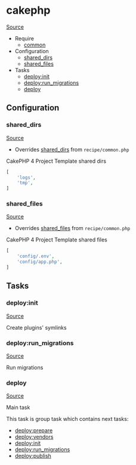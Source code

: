 <!-- DO NOT EDIT THIS FILE! -->
<!-- Instead edit recipe/cakephp.php -->
<!-- Then run bin/docgen -->

# cakephp

[Source](/recipe/cakephp.php)



* Require
  * [common](/docs/recipe/common.md)
* Configuration
  * [shared_dirs](#shared_dirs)
  * [shared_files](#shared_files)
* Tasks
  * [deploy:init](#deployinit)
  * [deploy:run_migrations](#deployrun_migrations)
  * [deploy](#deploy)

## Configuration
### shared_dirs
[Source](https://github.com/deployphp/deployer/blob/master/recipe/cakephp.php#L13)

* Overrides [shared_dirs](/docs/recipe/common.md#shared_dirs) from `recipe/common.php`

CakePHP 4 Project Template shared dirs

```php title="Default value"
[
    'logs',
    'tmp',
]
```


### shared_files
[Source](https://github.com/deployphp/deployer/blob/master/recipe/cakephp.php#L19)

* Overrides [shared_files](/docs/recipe/common.md#shared_files) from `recipe/common.php`

CakePHP 4 Project Template shared files

```php title="Default value"
[
    'config/.env',
    'config/app.php',
]
```



## Tasks

### deploy:init
[Source](https://github.com/deployphp/deployer/blob/master/recipe/cakephp.php#L27)

Create plugins' symlinks


### deploy:run_migrations
[Source](https://github.com/deployphp/deployer/blob/master/recipe/cakephp.php#L34)

Run migrations


### deploy
[Source](https://github.com/deployphp/deployer/blob/master/recipe/cakephp.php#L43)

Main task


This task is group task which contains next tasks:
* [deploy:prepare](/docs/recipe/common.md#deployprepare)
* [deploy:vendors](/docs/recipe/deploy/vendors.md#deployvendors)
* [deploy:init](/docs/recipe/cakephp.md#deployinit)
* [deploy:run_migrations](/docs/recipe/cakephp.md#deployrun_migrations)
* [deploy:publish](/docs/recipe/common.md#deploypublish)


